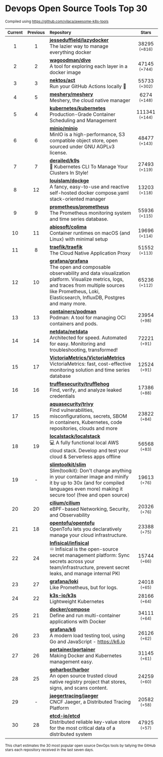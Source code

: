 # Devops Open Source Tools Top 30
<sup>Compiled using https://github.com/vilaca/awesome-k8s-tools</sup>
<div align="center">

|<sub>Current</sub>|<sub>Previous</sub>|<sub>Repository</sub>|<sub>Stars</sub>|
|:---:|:---:|:---|:---:|
|1|1|[**jesseduffield/lazydocker**](https://github.com/jesseduffield/lazydocker)<br/>The lazier way to manage everything docker|38295 <sup>(+816)</sup>|
|2|2|[**wagoodman/dive**](https://github.com/wagoodman/dive)<br/>A tool for exploring each layer in a docker image|47145 <sup>(+744)</sup>|
|3|3|[**nektos/act**](https://github.com/nektos/act)<br/>Run your GitHub Actions locally 🚀|55733 <sup>(+302)</sup>|
|4|5|[**meshery/meshery**](https://github.com/meshery/meshery)<br/>Meshery, the cloud native manager|6274 <sup>(+148)</sup>|
|5|4|[**kubernetes/kubernetes**](https://github.com/kubernetes/kubernetes)<br/>Production-Grade Container Scheduling and Management|111341 <sup>(+144)</sup>|
|6|6|[**minio/minio**](https://github.com/minio/minio)<br/>MinIO is a high-performance, S3 compatible object store, open sourced under GNU AGPLv3 license.|48477 <sup>(+143)</sup>|
|7|7|[**derailed/k9s**](https://github.com/derailed/k9s)<br/>🐶 Kubernetes CLI To Manage Your Clusters In Style!|27493 <sup>(+119)</sup>|
|8|12|[**louislam/dockge**](https://github.com/louislam/dockge)<br/>A fancy, easy-to-use and reactive self-hosted docker compose.yaml stack-oriented manager|13203 <sup>(+118)</sup>|
|9|9|[**prometheus/prometheus**](https://github.com/prometheus/prometheus)<br/>The Prometheus monitoring system and time series database.|55936 <sup>(+115)</sup>|
|10|11|[**abiosoft/colima**](https://github.com/abiosoft/colima)<br/>Container runtimes on macOS (and Linux) with minimal setup|19696 <sup>(+114)</sup>|
|11|8|[**traefik/traefik**](https://github.com/traefik/traefik)<br/>The Cloud Native Application Proxy|51552 <sup>(+113)</sup>|
|12|10|[**grafana/grafana**](https://github.com/grafana/grafana)<br/>The open and composable observability and data visualization platform. Visualize metrics, logs, and traces from multiple sources like Prometheus, Loki, Elasticsearch, InfluxDB, Postgres and many more. |65236 <sup>(+112)</sup>|
|13|13|[**containers/podman**](https://github.com/containers/podman)<br/>Podman: A tool for managing OCI containers and pods.|23954 <sup>(+98)</sup>|
|14|14|[**netdata/netdata**](https://github.com/netdata/netdata)<br/>Architected for speed. Automated for easy. Monitoring and troubleshooting, transformed!|72221 <sup>(+91)</sup>|
|15|17|[**VictoriaMetrics/VictoriaMetrics**](https://github.com/VictoriaMetrics/VictoriaMetrics)<br/>VictoriaMetrics: fast, cost-effective monitoring solution and time series database|12524 <sup>(+91)</sup>|
|16|16|[**trufflesecurity/trufflehog**](https://github.com/trufflesecurity/trufflehog)<br/>Find, verify, and analyze leaked credentials|17386 <sup>(+88)</sup>|
|17|15|[**aquasecurity/trivy**](https://github.com/aquasecurity/trivy)<br/>Find vulnerabilities, misconfigurations, secrets, SBOM in containers, Kubernetes, code repositories, clouds and more|23822 <sup>(+84)</sup>|
|18|19|[**localstack/localstack**](https://github.com/localstack/localstack)<br/>💻 A fully functional local AWS cloud stack. Develop and test your cloud & Serverless apps offline|56568 <sup>(+83)</sup>|
|19|-|[**slimtoolkit/slim**](https://github.com/slimtoolkit/slim)<br/>Slim(toolkit): Don't change anything in your container image and minify it by up to 30x (and for compiled languages even more) making it secure too! (free and open source)|19613 <sup>(+76)</sup>|
|20|20|[**cilium/cilium**](https://github.com/cilium/cilium)<br/>eBPF-based Networking, Security, and Observability|20326 <sup>(+76)</sup>|
|21|18|[**opentofu/opentofu**](https://github.com/opentofu/opentofu)<br/>OpenTofu lets you declaratively manage your cloud infrastructure.|23388 <sup>(+75)</sup>|
|22|24|[**Infisical/infisical**](https://github.com/Infisical/infisical)<br/>♾ Infisical is the open-source secret management platform: Sync secrets across your team/infrastructure, prevent secret leaks, and manage internal PKI|15744 <sup>(+66)</sup>|
|23|27|[**grafana/loki**](https://github.com/grafana/loki)<br/>Like Prometheus, but for logs.|24018 <sup>(+65)</sup>|
|24|22|[**k3s-io/k3s**](https://github.com/k3s-io/k3s)<br/>Lightweight Kubernetes|28166 <sup>(+64)</sup>|
|25|21|[**docker/compose**](https://github.com/docker/compose)<br/>Define and run multi-container applications with Docker|34111 <sup>(+64)</sup>|
|26|23|[**grafana/k6**](https://github.com/grafana/k6)<br/>A modern load testing tool, using Go and JavaScript - https://k6.io|26126 <sup>(+62)</sup>|
|27|26|[**portainer/portainer**](https://github.com/portainer/portainer)<br/>Making Docker and Kubernetes management easy.|31145 <sup>(+61)</sup>|
|28|25|[**goharbor/harbor**](https://github.com/goharbor/harbor)<br/>An open source trusted cloud native registry project that stores, signs, and scans content.|24259 <sup>(+60)</sup>|
|29|-|[**jaegertracing/jaeger**](https://github.com/jaegertracing/jaeger)<br/>CNCF Jaeger, a Distributed Tracing Platform|20582 <sup>(+58)</sup>|
|30|28|[**etcd-io/etcd**](https://github.com/etcd-io/etcd)<br/>Distributed reliable key-value store for the most critical data of a distributed system|47925 <sup>(+57)</sup>|


</div>

<sub>This chart estimates the 30 most popular open source DevOps tools by tallying the GitHub stars each repository received in the last seven days.</sub>
